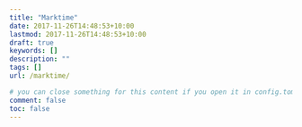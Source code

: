 ```yaml
---
title: "Marktime"
date: 2017-11-26T14:48:53+10:00
lastmod: 2017-11-26T14:48:53+10:00
draft: true
keywords: []
description: ""
tags: []
url: /marktime/

# you can close something for this content if you open it in config.toml.
comment: false
toc: false
---
```


<!--more-->

